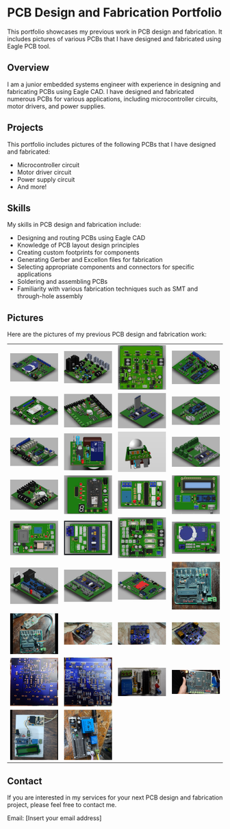# PCB Design and Fabrication Portfolio
This portfolio showcases my previous work in PCB design and fabrication. It includes pictures of various PCBs that I have designed and fabricated using Eagle PCB tool.

## Overview
I am a junior embedded systems engineer with experience in designing and fabricating PCBs using Eagle CAD. I have designed and fabricated numerous PCBs for various applications, including microcontroller circuits, motor drivers, and power supplies.

## Projects
This portfolio includes pictures of the following PCBs that I have designed and fabricated:

- Microcontroller circuit
- Motor driver circuit
- Power supply circuit
- And more!

## Skills
My skills in PCB design and fabrication include:

- Designing and routing PCBs using Eagle CAD
- Knowledge of PCB layout design principles
- Creating custom footprints for components
- Generating Gerber and Excellon files for fabrication
- Selecting appropriate components and connectors for specific applications
- Soldering and assembling PCBs
- Familiarity with various fabrication techniques such as SMT and through-hole assembly


## Pictures
Here are the pictures of my previous PCB design and fabrication work:

|  |  |  |  |
| ------- | ------- | ------- | ------- |
| <img src='pcb_images/base-1.png' width='300' /> | <img src='pcb_images/cytron-1.png' width='300' /> | <img src='pcb_images/cytron-2.png' width='300' /> | <img src='pcb_images/dababa.png' width='300' /> |
| <img src='pcb_images/due.png' width='300' /> | <img src='pcb_images/main_power.png' width='300' /> | <img src='pcb_images/main_stm.png' width='300' /> | <img src='pcb_images/nano-master.png' width='300' /> |
| <img src='pcb_images/nemotic-horse.png' width='300' /> | <img src='pcb_images/pir-1.png' width='300' /> | <img src='pcb_images/pir-2.png' width='300' /> | <img src='pcb_images/piston_stm.png' width='300' /> |
| <img src='pcb_images/power-distribution.png' width='300' /> | <img src='pcb_images/proj-11.png' width='300' /> | <img src='pcb_images/proj-2.png' width='300' /> | <img src='pcb_images/proj-4.png' width='300' /> |
| <img src='pcb_images/proj-6.png' width='300' /> | <img src='pcb_images/proj-7.png' width='300' /> | <img src='pcb_images/proj-8.png' width='300' /> | <img src='pcb_images/proj-9.png' width='300' /> |
| <img src='pcb_images/ps22.png' width='300' /> | <img src='pcb_images/stm_shild.png' width='300' /> | <img src='pcb_images/tiva-c.png' width='300' /> | <img src='pcb_images/z.avr-1.png' width='300' /> |
| <img src='pcb_images/z.avr-2.png' width='300' /> | <img src='pcb_images/z.cytron-3.jpg' width='300' /> | <img src='pcb_images/z.cytron-4.jpg' width='300' /> | <img src='pcb_images/z.cytron-5.jpg' width='300' /> |
| <img src='pcb_images/z.cytron-6.png' width='300' /> | <img src='pcb_images/z.cytron-7.png' width='300' /> | <img src='pcb_images/z.proj-1.png' width='300' /> | <img src='pcb_images/z.proj-10.jpeg' width='300' /> |
| <img src='pcb_images/z.proj-3.png' width='300' /> | <img src='pcb_images/z.proj-5.jpg' width='300' /> | | |

## Contact
If you are interested in my services for your next PCB design and fabrication project, please feel free to contact me.

Email: [Insert your email address]
